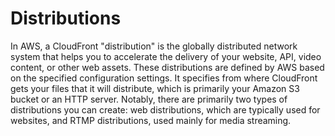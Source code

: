 # Distributions

In AWS, a CloudFront "distribution" is the globally distributed network system that helps you to accelerate the delivery of your website, API, video content, or other web assets. These distributions are defined by AWS based on the specified configuration settings. It specifies from where CloudFront gets your files that it will distribute, which is primarily your Amazon S3 bucket or an HTTP server. Notably, there are primarily two types of distributions you can create: web distributions, which are typically used for websites, and RTMP distributions, used mainly for media streaming.